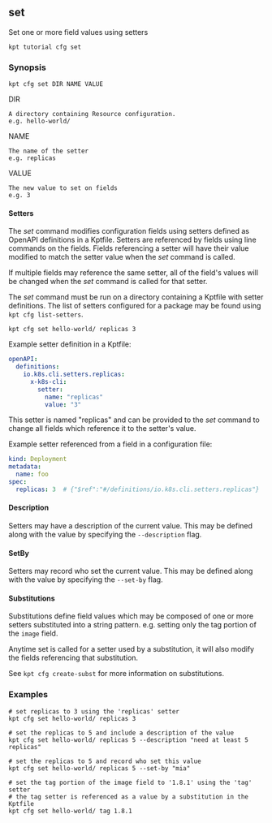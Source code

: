 ## set

Set one or more field values using setters

<link rel="stylesheet" type="text/css" href="/kpt/gifs/asciinema-player.css" />
<asciinema-player src="/kpt/gifs/cfg-set.cast" speed="1" theme="solarized-dark" cols="100" rows="26" font-size="medium" idle-time-limit="1"></asciinema-player>
<script src="/kpt/gifs/asciinema-player.js"></script>

    kpt tutorial cfg set

### Synopsis

    kpt cfg set DIR NAME VALUE

  DIR

    A directory containing Resource configuration.
    e.g. hello-world/

  NAME

    The name of the setter
    e.g. replicas

  VALUE

    The new value to set on fields
    e.g. 3

#### Setters

The *set* command modifies configuration fields using setters defined as OpenAPI definitions
in a Kptfile.  Setters are referenced by fields using line commands on the fields.  Fields
referencing a setter will have their value modified to match the setter value when the *set*
command is called.

If multiple fields may reference the same setter, all of the field's values will be
changed when the *set* command is called for that setter.

The *set* command must be run on a directory containing a Kptfile with setter definitions.
The list of setters configured for a package may be found using `kpt cfg list-setters`.

    kpt cfg set hello-world/ replicas 3

Example setter definition in a Kptfile:

```yaml
openAPI:
  definitions:
    io.k8s.cli.setters.replicas:
      x-k8s-cli:
        setter:
          name: "replicas"
          value: "3"
```

This setter is named "replicas" and can be provided to the *set* command to change
all fields which reference it to the setter's value.

Example setter referenced from a field in a configuration file:

```yaml
kind: Deployment
metadata:
  name: foo
spec:
  replicas: 3  # {"$ref":"#/definitions/io.k8s.cli.setters.replicas"}
```

#### Description

Setters may have a description of the current value.  This may be defined along with
the value by specifying the `--description` flag.

#### SetBy

Setters may record who set the current value.  This may be defined along with the
value by specifying the `--set-by` flag.

#### Substitutions

Substitutions define field values which may be composed of one or more setters substituted
into a string pattern.  e.g. setting only the tag portion of the `image` field.

Anytime set is called for a setter used by a substitution, it will also modify the fields
referencing that substitution.

See `kpt cfg create-subst` for more information on substitutions.

### Examples

    # set replicas to 3 using the 'replicas' setter
    kpt cfg set hello-world/ replicas 3

    # set the replicas to 5 and include a description of the value
    kpt cfg set hello-world/ replicas 5 --description "need at least 5 replicas"

    # set the replicas to 5 and record who set this value
    kpt cfg set hello-world/ replicas 5 --set-by "mia"

    # set the tag portion of the image field to '1.8.1' using the 'tag' setter
    # the tag setter is referenced as a value by a substitution in the Kptfile
    kpt cfg set hello-world/ tag 1.8.1

###

[tutorial-script]: ../gifs/cfg-set.sh
